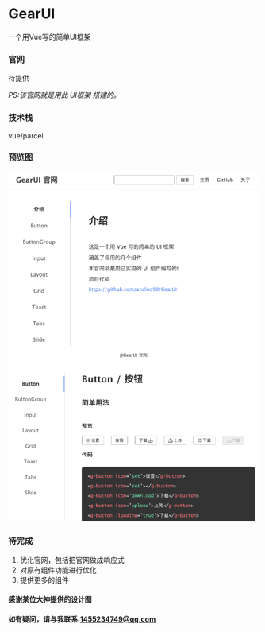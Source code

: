 # GearUI
一个用Vue写的简单UI框架

### 官网
待提供

_PS:该官网就是用此 UI框架 搭建的。_

### 技术栈
vue/parcel

### 预览图
![1](/shortcut/shortcut1.png)
![2](/shortcut/shortcut2.png)

### 待完成
1. 优化官网，包括把官网做成响应式
2. 对原有组件功能进行优化
3. 提供更多的组件

#### 感谢某位大神提供的设计图
#### 如有疑问，请与我联系:1455234749@qq.com

